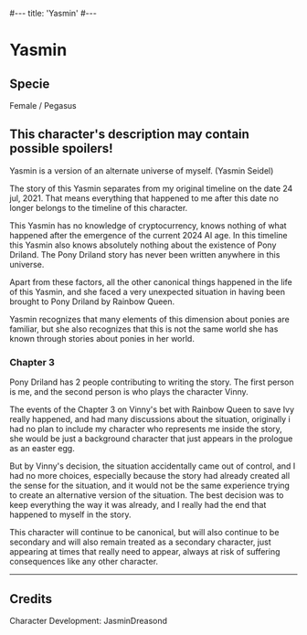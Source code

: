 #---
title: 'Yasmin'
#---

# Yasmin

## Specie

Female / Pegasus

## This character's description may contain possible spoilers!

Yasmin is a version of an alternate universe of myself. (Yasmin Seidel)

The story of this Yasmin separates from my original timeline on the date 24 jul, 2021. 
That means everything that happened to me after this date no longer belongs to the timeline of this character.

This Yasmin has no knowledge of cryptocurrency, knows nothing of what happened after the emergence of 
the current 2024 AI age. In this timeline this Yasmin also knows absolutely nothing about the existence of Pony Driland. 
The Pony Driland story has never been written anywhere in this universe.

Apart from these factors, all the other canonical things happened in the life of this Yasmin, and she faced 
a very unexpected situation in having been brought to Pony Driland by Rainbow Queen.

Yasmin recognizes that many elements of this dimension about ponies are familiar, but she also recognizes that this is not the
same world she has known through stories about ponies in her world.

### Chapter 3

Pony Driland has 2 people contributing to writing the story. The first person is me, and the second person is who plays the character Vinny.

The events of the Chapter 3 on Vinny's bet with Rainbow Queen to save Ivy really happened, and had many discussions about the situation, originally i had no plan to include my character who represents me inside the story, she would be just a background character that just appears in the prologue as an easter egg.

But by Vinny's decision, the situation accidentally came out of control, and I had no more choices, especially because the story had already created all the sense for the situation, and it would not be the same experience trying to create an alternative version of the situation. The best decision was to keep everything the way it was already, and I really had the end that happened to myself in the story.

This character will continue to be canonical, but will also continue to be secondary and will also remain treated as a secondary character, just appearing at times that really need to appear, always at risk of suffering consequences like any other character.

<hr/>

## Credits

Character Development: JasminDreasond